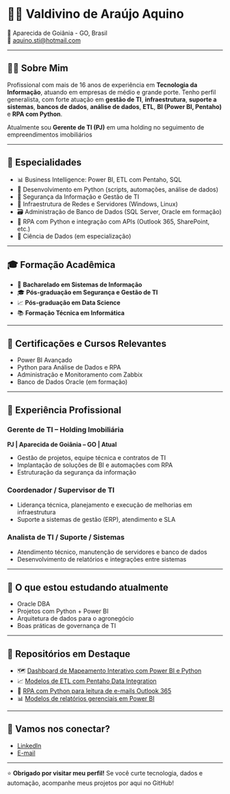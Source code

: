 # 👨‍💻 Valdivino de Araújo Aquino

📍 Aparecida de Goiânia - GO, Brasil  
📧 aquino.sti@hotmail.com  

---

## 🧑‍💼 Sobre Mim

Profissional com mais de 16 anos de experiência em **Tecnologia da Informação**, atuando em empresas de médio e grande porte. Tenho perfil generalista, com forte atuação em **gestão de TI**, **infraestrutura**, **suporte a sistemas**, **bancos de dados**, **análise de dados**, **ETL**, **BI (Power BI, Pentaho)** e **RPA com Python**.

Atualmente sou **Gerente de TI (PJ)** em uma holding no seguimento de empreendimentos imobiliários

---

## 🚀 Especialidades

- 📊 Business Intelligence: Power BI, ETL com Pentaho, SQL
- 🐍 Desenvolvimento em Python (scripts, automações, análise de dados)
- 🔐 Segurança da Informação e Gestão de TI
- 📡 Infraestrutura de Redes e Servidores (Windows, Linux)
- 🗃️ Administração de Banco de Dados (SQL Server, Oracle em formação)
- 🤖 RPA com Python e integração com APIs (Outlook 365, SharePoint, etc.)
- 🧠 Ciência de Dados (em especialização)

---

## 🎓 Formação Acadêmica

- 📘 **Bacharelado em Sistemas de Informação**
- 🎓 **Pós-graduação em Segurança e Gestão de TI**
- 📈 **Pós-graduação em Data Science**
- 📚 **Formação Técnica em Informática**

---

## 🧩 Certificações e Cursos Relevantes

- Power BI Avançado
- Python para Análise de Dados e RPA
- Administração e Monitoramento com Zabbix
- Banco de Dados Oracle (em formação)

---

## 🏢 Experiência Profissional

### Gerente de TI – Holding Imobiliária 
**PJ | Aparecida de Goiânia – GO | Atual**  
- Gestão de projetos, equipe técnica e contratos de TI  
- Implantação de soluções de BI e automações com RPA  
- Estruturação da segurança da informação  

### Coordenador / Supervisor de TI  
- Liderança técnica, planejamento e execução de melhorias em infraestrutura  
- Suporte a sistemas de gestão (ERP), atendimento e SLA  

### Analista de TI / Suporte / Sistemas  
- Atendimento técnico, manutenção de servidores e banco de dados  
- Desenvolvimento de relatórios e integrações entre sistemas  

---

## 🧠 O que estou estudando atualmente

- Oracle DBA
- Projetos com Python + Power BI
- Arquitetura de dados para o agronegócio
- Boas práticas de governança de TI

---

## 📂 Repositórios em Destaque

- 🗺️ [Dashboard de Mapeamento Interativo com Power BI e Python](#)
- 📈 [Modelos de ETL com Pentaho Data Integration](#)
- 🤖 [RPA com Python para leitura de e-mails Outlook 365](#)
- 📊 [Modelos de relatórios gerenciais em Power BI](#)

---

## 🤝 Vamos nos conectar?

- [LinkedIn](https://www.linkedin.com/in/valdivino-aquino-ti-goiania)
- [E-mail](mailto:aquino.sti@hotmail.com)

---

⭐ **Obrigado por visitar meu perfil!** Se você curte tecnologia, dados e automação, acompanhe meus projetos por aqui no GitHub!

